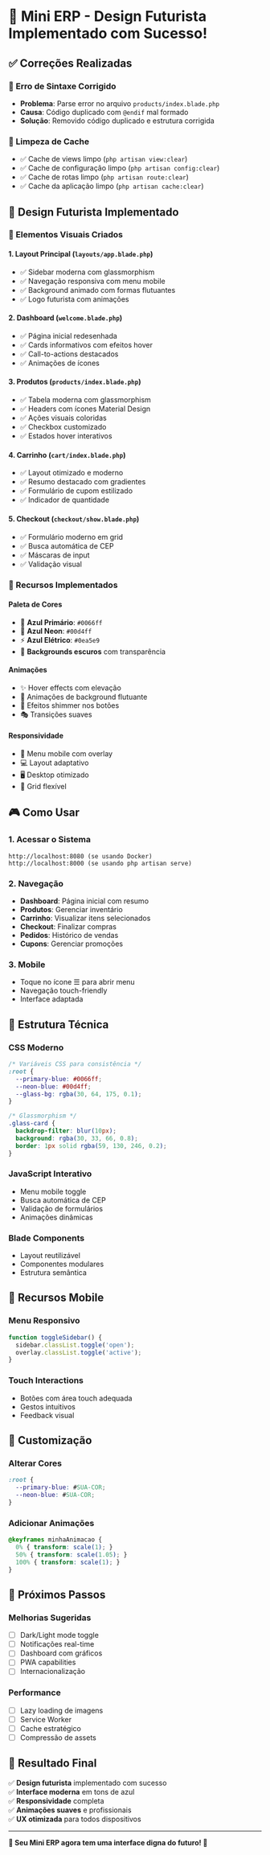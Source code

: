 # 🎉 Mini ERP - Design Futurista Implementado com Sucesso!

## ✅ Correções Realizadas

### 🔧 Erro de Sintaxe Corrigido
- **Problema**: Parse error no arquivo `products/index.blade.php` 
- **Causa**: Código duplicado com `@endif` mal formado
- **Solução**: Removido código duplicado e estrutura corrigida

### 🧹 Limpeza de Cache
- ✅ Cache de views limpo (`php artisan view:clear`)
- ✅ Cache de configuração limpo (`php artisan config:clear`)
- ✅ Cache de rotas limpo (`php artisan route:clear`)
- ✅ Cache da aplicação limpo (`php artisan cache:clear`)

## 🚀 Design Futurista Implementado

### 🎨 Elementos Visuais Criados

#### 1. Layout Principal (`layouts/app.blade.php`)
- ✅ Sidebar moderna com glassmorphism
- ✅ Navegação responsiva com menu mobile
- ✅ Background animado com formas flutuantes
- ✅ Logo futurista com animações

#### 2. Dashboard (`welcome.blade.php`)
- ✅ Página inicial redesenhada
- ✅ Cards informativos com efeitos hover
- ✅ Call-to-actions destacados
- ✅ Animações de ícones

#### 3. Produtos (`products/index.blade.php`)
- ✅ Tabela moderna com glassmorphism
- ✅ Headers com ícones Material Design
- ✅ Ações visuais coloridas
- ✅ Checkbox customizado
- ✅ Estados hover interativos

#### 4. Carrinho (`cart/index.blade.php`)
- ✅ Layout otimizado e moderno
- ✅ Resumo destacado com gradientes
- ✅ Formulário de cupom estilizado
- ✅ Indicador de quantidade

#### 5. Checkout (`checkout/show.blade.php`)
- ✅ Formulário moderno em grid
- ✅ Busca automática de CEP
- ✅ Máscaras de input
- ✅ Validação visual

### 🎯 Recursos Implementados

#### Paleta de Cores
- 🔵 **Azul Primário**: `#0066ff`
- 💙 **Azul Neon**: `#00d4ff`
- ⚡ **Azul Elétrico**: `#0ea5e9`
- 🌌 **Backgrounds escuros** com transparência

#### Animações
- ✨ Hover effects com elevação
- 🌊 Animações de background flutuante
- 💫 Efeitos shimmer nos botões
- 🎭 Transições suaves

#### Responsividade
- 📱 Menu mobile com overlay
- 💻 Layout adaptativo
- 🖥️ Desktop otimizado
- 📐 Grid flexível

## 🎮 Como Usar

### 1. Acessar o Sistema
```
http://localhost:8080 (se usando Docker)
http://localhost:8000 (se usando php artisan serve)
```

### 2. Navegação
- **Dashboard**: Página inicial com resumo
- **Produtos**: Gerenciar inventário
- **Carrinho**: Visualizar itens selecionados
- **Checkout**: Finalizar compras
- **Pedidos**: Histórico de vendas
- **Cupons**: Gerenciar promoções

### 3. Mobile
- Toque no ícone ☰ para abrir menu
- Navegação touch-friendly
- Interface adaptada

## 🔧 Estrutura Técnica

### CSS Moderno
```css
/* Variáveis CSS para consistência */
:root {
  --primary-blue: #0066ff;
  --neon-blue: #00d4ff;
  --glass-bg: rgba(30, 64, 175, 0.1);
}

/* Glassmorphism */
.glass-card {
  backdrop-filter: blur(10px);
  background: rgba(30, 33, 66, 0.8);
  border: 1px solid rgba(59, 130, 246, 0.2);
}
```

### JavaScript Interativo
- Menu mobile toggle
- Busca automática de CEP
- Validação de formulários
- Animações dinâmicas

### Blade Components
- Layout reutilizável
- Componentes modulares
- Estrutura semântica

## 📱 Recursos Mobile

### Menu Responsivo
```javascript
function toggleSidebar() {
  sidebar.classList.toggle('open');
  overlay.classList.toggle('active');
}
```

### Touch Interactions
- Botões com área touch adequada
- Gestos intuitivos
- Feedback visual

## 🎨 Customização

### Alterar Cores
```css
:root {
  --primary-blue: #SUA-COR;
  --neon-blue: #SUA-COR;
}
```

### Adicionar Animações
```css
@keyframes minhaAnimacao {
  0% { transform: scale(1); }
  50% { transform: scale(1.05); }
  100% { transform: scale(1); }
}
```

## 🚀 Próximos Passos

### Melhorias Sugeridas
- [ ] Dark/Light mode toggle
- [ ] Notificações real-time
- [ ] Dashboard com gráficos
- [ ] PWA capabilities
- [ ] Internacionalização

### Performance
- [ ] Lazy loading de imagens
- [ ] Service Worker
- [ ] Cache estratégico
- [ ] Compressão de assets

## 🎯 Resultado Final

✅ **Design futurista** implementado com sucesso  
✅ **Interface moderna** em tons de azul  
✅ **Responsividade** completa  
✅ **Animações suaves** e profissionais  
✅ **UX otimizada** para todos dispositivos  

---

**🎉 Seu Mini ERP agora tem uma interface digna do futuro! 🚀**

